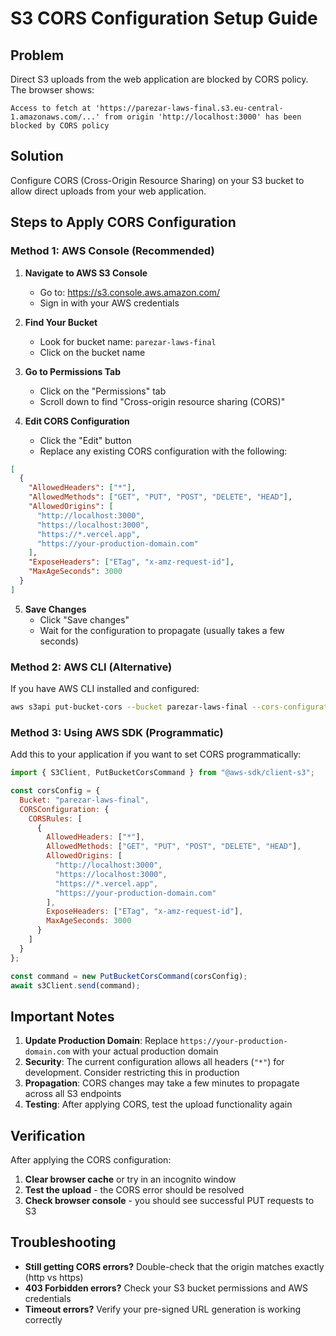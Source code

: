 # S3 CORS Configuration Setup Guide

## Problem
Direct S3 uploads from the web application are blocked by CORS policy. The browser shows:
```
Access to fetch at 'https://parezar-laws-final.s3.eu-central-1.amazonaws.com/...' from origin 'http://localhost:3000' has been blocked by CORS policy
```

## Solution
Configure CORS (Cross-Origin Resource Sharing) on your S3 bucket to allow direct uploads from your web application.

## Steps to Apply CORS Configuration

### Method 1: AWS Console (Recommended)

1. **Navigate to AWS S3 Console**
   - Go to: https://s3.console.aws.amazon.com/
   - Sign in with your AWS credentials

2. **Find Your Bucket**
   - Look for bucket name: `parezar-laws-final`
   - Click on the bucket name

3. **Go to Permissions Tab**
   - Click on the "Permissions" tab
   - Scroll down to find "Cross-origin resource sharing (CORS)"

4. **Edit CORS Configuration**
   - Click the "Edit" button
   - Replace any existing CORS configuration with the following:

```json
[
  {
    "AllowedHeaders": ["*"],
    "AllowedMethods": ["GET", "PUT", "POST", "DELETE", "HEAD"],
    "AllowedOrigins": [
      "http://localhost:3000",
      "https://localhost:3000", 
      "https://*.vercel.app",
      "https://your-production-domain.com"
    ],
    "ExposeHeaders": ["ETag", "x-amz-request-id"],
    "MaxAgeSeconds": 3000
  }
]
```

5. **Save Changes**
   - Click "Save changes"
   - Wait for the configuration to propagate (usually takes a few seconds)

### Method 2: AWS CLI (Alternative)

If you have AWS CLI installed and configured:

```bash
aws s3api put-bucket-cors --bucket parezar-laws-final --cors-configuration file://docs/s3-cors-config.json
```

### Method 3: Using AWS SDK (Programmatic)

Add this to your application if you want to set CORS programmatically:

```javascript
import { S3Client, PutBucketCorsCommand } from "@aws-sdk/client-s3";

const corsConfig = {
  Bucket: "parezar-laws-final",
  CORSConfiguration: {
    CORSRules: [
      {
        AllowedHeaders: ["*"],
        AllowedMethods: ["GET", "PUT", "POST", "DELETE", "HEAD"],
        AllowedOrigins: [
          "http://localhost:3000",
          "https://localhost:3000",
          "https://*.vercel.app",
          "https://your-production-domain.com"
        ],
        ExposeHeaders: ["ETag", "x-amz-request-id"],
        MaxAgeSeconds: 3000
      }
    ]
  }
};

const command = new PutBucketCorsCommand(corsConfig);
await s3Client.send(command);
```

## Important Notes

1. **Update Production Domain**: Replace `https://your-production-domain.com` with your actual production domain
2. **Security**: The current configuration allows all headers (`"*"`) for development. Consider restricting this in production
3. **Propagation**: CORS changes may take a few minutes to propagate across all S3 endpoints
4. **Testing**: After applying CORS, test the upload functionality again

## Verification

After applying the CORS configuration:

1. **Clear browser cache** or try in an incognito window
2. **Test the upload** - the CORS error should be resolved
3. **Check browser console** - you should see successful PUT requests to S3

## Troubleshooting

- **Still getting CORS errors?** Double-check that the origin matches exactly (http vs https)
- **403 Forbidden errors?** Check your S3 bucket permissions and AWS credentials
- **Timeout errors?** Verify your pre-signed URL generation is working correctly 